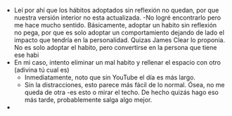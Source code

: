 - Leí por ahí que los hábitos adoptados sin reflexión no quedan, por que  nuestra versión interior no esta actualizada. 
	-No logré encontrarlo pero me hace mucho sentido. 
		Básicamente, adoptar un habito sin reflexión no pega, por que es solo adoptar un comportamiento dejando de lado el impacto que tendría en la personalidad.
		Quizas James Clear lo proponia. No es solo adoptar el habito, pero convertirse en la persona que tiene ese habi
- En mi caso, intento eliminar un mal habito y rellenar el espacio con otro (adivina tú cual es)
	- Inmediatamente, noto que sin YouTube el día es más largo. 
	- Sin la distracciones, esto parece más fácil de lo normal. Ósea, no me queda de otra -es esto o mirar el techo. De hecho quizás hago eso más tarde, probablemente salga algo mejor. 
- 